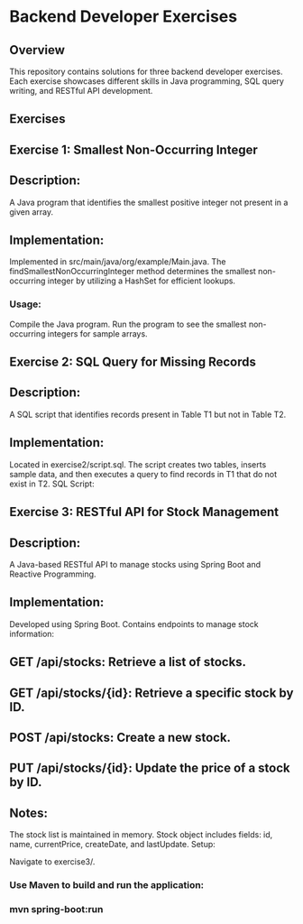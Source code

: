 # Backend Developer Exercises
## Overview
This repository contains solutions for three backend developer exercises.
Each exercise showcases different skills in Java programming, SQL query writing, and RESTful API development.
## Exercises
## Exercise 1: Smallest Non-Occurring Integer
## Description:
A Java program that identifies the smallest positive integer not present in a given array.

## Implementation:

Implemented in src/main/java/org/example/Main.java.
The findSmallestNonOccurringInteger method determines the smallest non-occurring integer by utilizing a HashSet for efficient lookups.
### Usage:

Compile the Java program.
Run the program to see the smallest non-occurring integers for sample arrays.

## Exercise 2: SQL Query for Missing Records
## Description:
A SQL script that identifies records present in Table T1 but not in Table T2.

## Implementation:

Located in exercise2/script.sql.
The script creates two tables, inserts sample data, and then executes a query to find records in T1 that do not exist in T2.
SQL Script:

## Exercise 3: RESTful API for Stock Management
## Description:
A Java-based RESTful API to manage stocks using Spring Boot and Reactive Programming.

## Implementation:

Developed using Spring Boot.
Contains endpoints to manage stock information:
## GET /api/stocks: Retrieve a list of stocks.
## GET /api/stocks/{id}: Retrieve a specific stock by ID.
## POST /api/stocks: Create a new stock.
## PUT /api/stocks/{id}: Update the price of a stock by ID.

## Notes:
The stock list is maintained in memory.
Stock object includes fields: id, name, currentPrice, createDate, and lastUpdate.
Setup:

Navigate to exercise3/.
### Use Maven to build and run the application:
### mvn spring-boot:run

